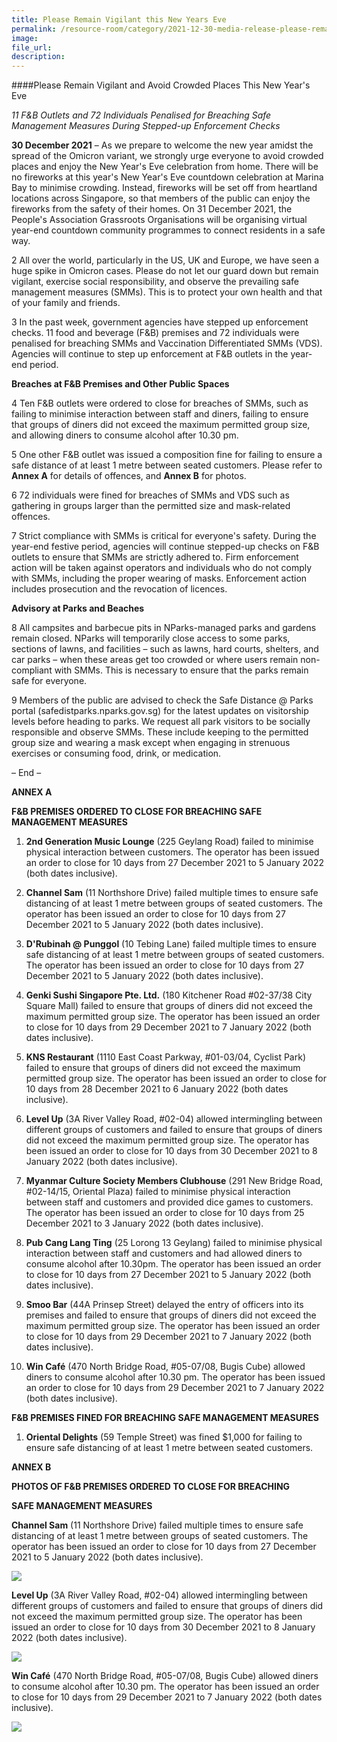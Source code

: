 ```yaml
---  
title: Please Remain Vigilant this New Years Eve  
permalink: /resource-room/category/2021-12-30-media-release-please-remain-vigilant-this-new-years-eve/  
image:  
file_url:  
description:  
---  
```



####Please Remain Vigilant and Avoid Crowded Places This New Year&#39;s Eve

_11 F&amp;B Outlets and 72 Individuals Penalised for Breaching Safe Management Measures During Stepped-up Enforcement Checks_

**30 December 2021** – As we prepare to welcome the new year amidst the spread of the Omicron variant, we strongly urge everyone to avoid crowded places and enjoy the New Year&#39;s Eve celebration from home. There will be no fireworks at this year&#39;s New Year&#39;s Eve countdown celebration at Marina Bay to minimise crowding. Instead, fireworks will be set off from heartland locations across Singapore, so that members of the public can enjoy the fireworks from the safety of their homes. On 31 December 2021, the People&#39;s Association Grassroots Organisations will be organising virtual year-end countdown community programmes to connect residents in a safe way.


2 All over the world, particularly in the US, UK and Europe, we have seen a huge spike in Omicron cases. Please do not let our guard down but remain vigilant, exercise social responsibility, and observe the prevailing safe management measures (SMMs). This is to protect your own health and that of your family and friends.


3 In the past week, government agencies have stepped up enforcement checks. 11 food and beverage (F&amp;B) premises and 72 individuals were penalised for breaching SMMs and Vaccination Differentiated SMMs (VDS). Agencies will continue to step up enforcement at F&amp;B outlets in the year-end period.


**Breaches at F&amp;B Premises and Other Public Spaces**


4 Ten F&amp;B outlets were ordered to close for breaches of SMMs, such as failing to minimise interaction between staff and diners, failing to ensure that groups of diners did not exceed the maximum permitted group size, and allowing diners to consume alcohol after 10.30 pm.


5 One other F&amp;B outlet was issued a composition fine for failing to ensure a safe distance of at least 1 metre between seated customers. Please refer to **Annex A** for details of offences, and **Annex B** for photos.


6 72 individuals were fined for breaches of SMMs and VDS such as gathering in groups larger than the permitted size and mask-related offences.


7 Strict compliance with SMMs is critical for everyone&#39;s safety. During the year-end festive period, agencies will continue stepped-up checks on F&amp;B outlets to ensure that SMMs are strictly adhered to. Firm enforcement action will be taken against operators and individuals who do not comply with SMMs, including the proper wearing of masks. Enforcement action includes prosecution and the revocation of licences.


**Advisory at Parks and Beaches**


8 All campsites and barbecue pits in NParks-managed parks and gardens remain closed. NParks will temporarily close access to some parks, sections of lawns, and facilities – such as lawns, hard courts, shelters, and car parks – when these areas get too crowded or where users remain non-compliant with SMMs. This is necessary to ensure that the parks remain safe for everyone.


9      Members of the public are advised to check the Safe Distance @ Parks portal (safedistparks.nparks.gov.sg) for the latest updates on visitorship levels before heading to parks. We request all park visitors to be socially responsible and observe SMMs. These include keeping to the permitted group size and wearing a mask except when engaging in strenuous exercises or consuming food, drink, or medication.


– End –


**ANNEX A**


**F&amp;B PREMISES ORDERED TO CLOSE FOR BREACHING SAFE MANAGEMENT MEASURES**


1. **2nd Generation Music Lounge** (225 Geylang Road) failed to minimise physical interaction between customers. The operator has been issued an order to close for 10 days from 27 December 2021 to 5 January 2022 (both dates inclusive).


2. **Channel Sam** (11 Northshore Drive) failed multiple times to ensure safe distancing of at least 1 metre between groups of seated customers. The operator has been issued an order to close for 10 days from 27 December 2021 to 5 January 2022 (both dates inclusive).


3. **D&#39;Rubinah @ Punggol** (10 Tebing Lane) failed multiple times to ensure safe distancing of at least 1 metre between groups of seated customers. The operator has been issued an order to close for 10 days from 27 December 2021 to 5 January 2022 (both dates inclusive).


4. **Genki Sushi Singapore Pte. Ltd.** (180 Kitchener Road #02-37/38 City Square Mall) failed to ensure that groups of diners did not exceed the maximum permitted group size. The operator has been issued an order to close for 10 days from 29 December 2021 to 7 January 2022 (both dates inclusive).


5. **KNS Restaurant** (1110 East Coast Parkway, #01-03/04, Cyclist Park) failed to ensure that groups of diners did not exceed the maximum permitted group size. The operator has been issued an order to close for 10 days from 28 December 2021 to 6 January 2022 (both dates inclusive).


6. **Level Up** (3A River Valley Road, #02-04) allowed intermingling between different groups of customers and failed to ensure that groups of diners did not exceed the maximum permitted group size. The operator has been issued an order to close for 10 days from 30 December 2021 to 8 January 2022 (both dates inclusive).


7. **Myanmar Culture Society Members Clubhouse** (291 New Bridge Road, #02-14/15, Oriental Plaza) failed to minimise physical interaction between staff and customers and provided dice games to customers. The operator has been issued an order to close for 10 days from 25 December 2021 to 3 January 2022 (both dates inclusive).


8. **Pub Cang Lang Ting** (25 Lorong 13 Geylang) failed to minimise physical interaction between staff and customers and had allowed diners to consume alcohol after 10.30pm. The operator has been issued an order to close for 10 days from 27 December 2021 to 5 January 2022 (both dates inclusive).


9. **Smoo Bar** (44A Prinsep Street) delayed the entry of officers into its premises and failed to ensure that groups of diners did not exceed the maximum permitted group size. The operator has been issued an order to close for 10 days from 29 December 2021 to 7 January 2022 (both dates inclusive).


10. **Win Café** (470 North Bridge Road, #05-07/08, Bugis Cube) allowed diners to consume alcohol after 10.30 pm. The operator has been issued an order to close for 10 days from 29 December 2021 to 7 January 2022 (both dates inclusive).


**F&amp;B PREMISES FINED FOR BREACHING SAFE MANAGEMENT MEASURES**


1. **Oriental Delights** (59 Temple Street) was fined $1,000 for failing to ensure safe distancing of at least 1 metre between seated customers.


**ANNEX B**


**PHOTOS OF F&amp;B PREMISES ORDERED TO CLOSE FOR BREACHING**


**SAFE MANAGEMENT MEASURES**


**Channel Sam** (11 Northshore Drive) failed multiple times to ensure safe distancing of at least 1 metre between groups of seated customers. The operator has been issued an order to close for 10 days from 27 December 2021 to 5 January 2022 (both dates inclusive).

![](/news/news-images/press-release-2021-12-30-channel-sam.jpg)


**Level Up** (3A River Valley Road, #02-04) allowed intermingling between different groups of customers and failed to ensure that groups of diners did not exceed the maximum permitted group size. The operator has been issued an order to close for 10 days from 30 December 2021 to 8 January 2022 (both dates inclusive).

![](/news/news-images/press-release-2021-12-30-Level-Up.jpg)


**Win Café** (470 North Bridge Road, #05-07/08, Bugis Cube) allowed diners to consume alcohol after 10.30 pm. The operator has been issued an order to close for 10 days from 29 December 2021 to 7 January 2022 (both dates inclusive).

![](/news/news-images/press-release-2021-12-30-Win-Cafe.jpg)
